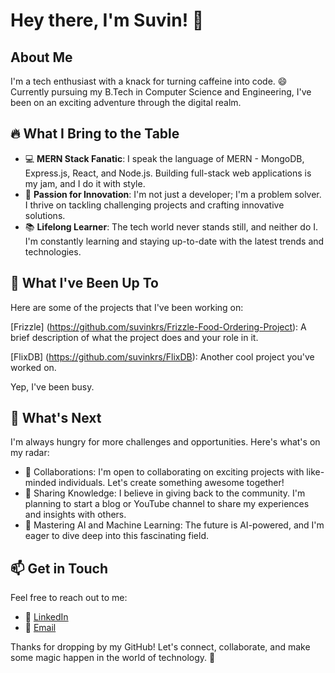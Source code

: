 # Hey there, I'm Suvin! 👋

## About Me

 I'm a tech enthusiast with a knack for turning caffeine into code. 😄 Currently pursuing my B.Tech in Computer Science and Engineering, I've been on an exciting adventure through the digital realm.

## 🔥 What I Bring to the Table

- 💻 **MERN Stack Fanatic**: I speak the language of MERN - MongoDB, Express.js, React, and Node.js. Building full-stack web applications is my jam, and I do it with style.
- 🚀 **Passion for Innovation**: I'm not just a developer; I'm a problem solver. I thrive on tackling challenging projects and crafting innovative solutions.
- 📚 **Lifelong Learner**: The tech world never stands still, and neither do I. I'm constantly learning and staying up-to-date with the latest trends and technologies.

## 🚀 What I've Been Up To

Here are some of the projects that I've been working on:

[Frizzle] (https://github.com/suvinkrs/Frizzle-Food-Ordering-Project): A brief description of what the project does and your role in it.

[FlixDB] (https://github.com/suvinkrs/FlixDB): Another cool project you've worked on.

Yep, I've been busy.

## 🌱 What's Next

I'm always hungry for more challenges and opportunities. Here's what's on my radar:

- 🤝 Collaborations: I'm open to collaborating on exciting projects with like-minded individuals. Let's create something awesome together!
- 📢 Sharing Knowledge: I believe in giving back to the community. I'm planning to start a blog or YouTube channel to share my experiences and insights with others.
- 🎯 Mastering AI and Machine Learning: The future is AI-powered, and I'm eager to dive deep into this fascinating field.

## 📫 Get in Touch

Feel free to reach out to me:

- 💬 [LinkedIn](https://www.linkedin.com/in/suvin-singh-0a3408124/)
- 📧 [Email](mailto:suvinkrsingh@gmail.com)

Thanks for dropping by my GitHub! Let's connect, collaborate, and make some magic happen in the world of technology. 🚀

